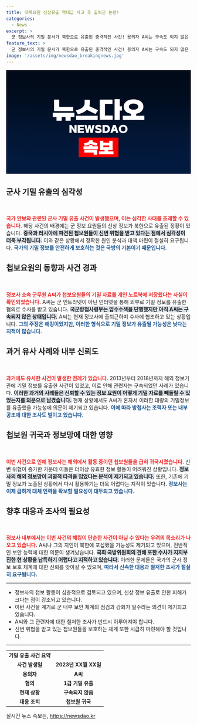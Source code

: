 ```yaml
---
title: 대북요원 신상유출 역대급 사고 후 출퇴근 논란!
categories:
  - News
excerpt: >
  군 정보사의 기밀 문서가 북한으로 유출된 충격적인 사건! 용의자 A씨는 구속도 되지 않은 채 여전히 출퇴근 중이며, 내부의 조력자가 있을 가능성도 제기되고 있다. 정보사는 해외 첩보원들을 급히 귀국시키고 대체 인력을 찾아 나서고 있어 국가 안보에 심각한 타격이 예상된다.
feature_text: >
  군 정보사의 기밀 문서가 북한으로 유출된 충격적인 사건! 용의자 A씨는 구속도 되지 않은 채 여전히 출퇴근 중이며, 내부의 조력자가 있을 가능성도 제기되고 있다. 정보사는 해외 첩보원들을 급히 귀국시키고 대체 인력을 찾아 나서고 있어 국가 안보에 심각한 타격이 예상된다.
image: '/assets/img/newsdao_breakingnews.jpg'
---
```


<p><img src="/assets/img/newsdao_breakingnews.jpg" alt="implanttips 속보" /></p>

<h2 data-ke-size="size26">군사 기밀 유출의 심각성</h2>

<p data-ke-size="size16">&nbsp;</p>

<p><b><span style="color: #ee2323;">국가 안보와 관련된 군사 기밀 유출 사건이 발생했으며, 이는 심각한 사태를 초래할 수 있습니다.</span></b> 해당 사건의 배경에는 군 정보 요원들의 신상 정보가 북한으로 유출된 정황이 있습니다. <b><span style="background-color: #21538527;">중국과 러시아에 파견된 첩보원들이 신변 위협을 받고 있다는 점에서 심각성이 더욱 부각됩니다.</span></b> 이와 같은 상황에서 정확한 원인 분석과 대책 마련이 절실히 요구됩니다. <b><span style="color: #1a5490;">국가의 기밀 정보를 안전하게 보호하는 것은 국방의 기본이기 때문입니다.</span></b> </p>

<h2 data-ke-size="size26">첩보요원의 동향과 사건 경과</h2>

<p data-ke-size="size16">&nbsp;</p>

<p><b><span style="color: #ee2323;">정보사 소속 군무원 A씨가 첩보요원들의 기밀 자료를 개인 노트북에 저장했다는 사실이 확인되었습니다.</span></b> A씨는 군 인트라넷이 아닌 인터넷을 통해 외부로 기밀 정보를 유출한 혐의로 수사를 받고 있습니다. <b><span style="background-color: #21538527;">국군방첩사령부는 압수수색을 단행했지만 아직 A씨는 구속되지 않은 상태입니다.</span></b> A씨는 현재 정보사에 출퇴근하며 수사에 협조하고 있는 상황입니다. <b><span style="color: #1a5490;">그의 주장은 해킹이었지만, 이러한 형식으로 기밀 정보가 유출될 가능성은 낮다는 지적이 많습니다.</span></b> </p>

<h2 data-ke-size="size26">과거 유사 사례와 내부 신뢰도</h2>

<p data-ke-size="size16">&nbsp;</p>

<p><b><span style="color: #ee2323;">과거에도 유사한 사건이 발생한 전례가 있습니다.</span></b> 2013년부터 2018년까지 해외 정보기관에 기밀 정보를 유출한 사건이 있었고, 이로 인해 관련자는 구속되었던 사례가 있습니다. <b><span style="background-color: #21538527;">이러한 과거의 사례들은 신뢰할 수 있는 정보 요원이 어떻게 기밀 자료를 빼돌릴 수 있었는지를 의문으로 남겼습니다.</span></b> 현재 상황에서도 A씨가 혼자서 이러한 대량의 기밀정보를 유출했을 가능성에 의문이 제기되고 있습니다. <b><span style="color: #1a5490;">이에 따라 방첩사는 조력자 또는 내부 공조에 대한 조사도 벌이고 있습니다.</span></b></p>

<h2 data-ke-size="size26">첩보원 귀국과 정보망에 대한 영향</h2>

<p data-ke-size="size16">&nbsp;</p>

<p><b><span style="color: #ee2323;">이번 사건으로 인해 정보사는 해외에서 활동 중이던 첩보원들을 급히 귀국시켰습니다.</span></b> 신변 위협이 증가한 가운데 이들은 더이상 유효한 정보 활동이 어려워진 상황입니다. <b><span style="background-color: #21538527;">정보사의 해외 정보망이 괴멸적 타격을 입었다는 분석이 제기되고 있습니다.</span></b> 또한, 기존에 기밀 정보가 노출된 상황에서 다시 활용하기는 더욱 어렵다는 지적이 있습니다. <b><span style="color: #1a5490;">정보사는 이제 급하게 대체 인력을 확보할 필요성이 대두되고 있습니다.</span></b></p>

<h2 data-ke-size="size26">향후 대응과 조사의 필요성</h2>

<p data-ke-size="size16">&nbsp;</p>

<p><b><span style="color: #ee2323;">정보사 내부에서는 이번 사건의 해킹이 단순한 사건이 아닐 수 있다는 우려의 목소리가 나오고 있습니다.</span></b> A씨나 그의 지인이 북한에 포섭됐을 가능성도 제기되고 있으며, 전반적인 보안 능력에 대한 의문이 생겨났습니다. <b><span style="background-color: #21538527;">국회 국방위원회의 견해 또한 수사가 지지부진한 현 상황을 납득하기 어렵다고 지적하고 있습니다.</span></b> 이러한 문제들은 국가의 군사 정보 보호 체계에 대한 신뢰를 앗아갈 수 있으며, <b><span style="color: #1a5490;">따라서 신속한 대응과 철저한 조사가 절실히 요구됩니다.</span></b></p>

<hr>

<ul>
<li>정보사의 첩보 활동이 심층적으로 검토되고 있으며, 신상 정보 유출로 인한 피해가 크다는 점이 강조되고 있습니다.</li>
<li>이번 사건을 계기로 군 내부 보안 체계의 점검과 강화가 필수라는 의견이 제기되고 있습니다.</li>
<li>A씨와 그 관련자에 대한 철저한 조사가 반드시 이루어져야 합니다.</li>
<li>신변 위협을 받고 있는 첩보원들을 보호하는 체계 또한 시급히 마련해야 할 것입니다.</li>
</ul>

<hr>

<table>
<tr>
<td style="text-align: center; height: 17px;"><b>기밀 유출 사건 요약</b></td>
</tr>
<tr>
<td style="text-align: center; height: 17px;"><b>사건 발생일</b></td>
<td style="text-align: center; height: 17px;"><b>2023년 XX월 XX일</b></td>
</tr>
<tr>
<td style="text-align: center; height: 17px;"><b>용의자</b></td>
<td style="text-align: center; height: 17px;"><b>A씨</b></td>
</tr>
<tr>
<td style="text-align: center; height: 17px;"><b>혐의</b></td>
<td style="text-align: center; height: 17px;"><b>1급 기밀 유출</b></td>
</tr>
<tr>
<td style="text-align: center; height: 17px;"><b>현재 상황</b></td>
<td style="text-align: center; height: 17px;"><b>구속되지 않음</b></td>
</tr>
<tr>
<td style="text-align: center; height: 17px;"><b>대응 조치</b></td>
<td style="text-align: center; height: 17px;"><b>첩보원 귀국</b></td>
</tr>
</table>
실시간 뉴스 속보는, <a href="https://newsdao.kr" rel="dofollow">https://newsdao.kr</a>


